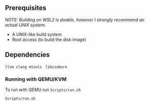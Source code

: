 ## Prerequisites
_NOTE: Building on WSL2 is doable, however I strongly recommend an actual UNIX system._
* A UNIX-like build system
* Root access (to build the disk image)

## Dependencies
`llvm clang mtools　libisoburn`

### Running with QEMU/KVM
To run with QEMU run `Scripts/run.sh`
```sh
Scripts/run.sh
```
